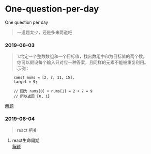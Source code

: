 # One-question-per-day
One question per day

> 一道题太少，还是多来两道吧

### 2019-06-03
> 1.给定一个整数数组和一个目标值，找出数组中和为目标值的两个数。   
>你可以假设每个输入只对应一种答案，且同样的元素不能被重复利用。   
>示例：   
```
    const nums = [2, 7, 11, 15], 
    target = 9;

    // 因为 nums[0] + nums[1] = 2 + 7 = 9
    // 所以返回 [0, 1]
```
[解题](https://github.com/hanfengmi/One-question-per-day/issues/1)


### 2019-06-04
> react 相关
1. react生命周期   
[解题](https://github.com/hanfengmi/One-question-per-day/issues/2)